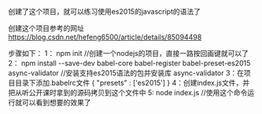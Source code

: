 
创建了这个项目，就可以练习使用es2015的javascript的语法了

创建这个项目参考的网址
https://blog.csdn.net/hefeng6500/article/details/85094498

步骤如下：
1： npm init  //创建一个nodejs的项目，直接一路按回画键就可以了
2： npm install --save-dev babel-core babel-register babel-preset-es2015 async-validator //安装支持es2015语法的包并安装库 async-validator
3：在项目目录下添加.babelrc文件
{
 "presets" : ['es2015']
}
4：创建index.js文件，并把从听公开课时拿到的源码拷贝到这个文件中
5: node index.js  //使用这个命令运行就可以看到想要的效果了